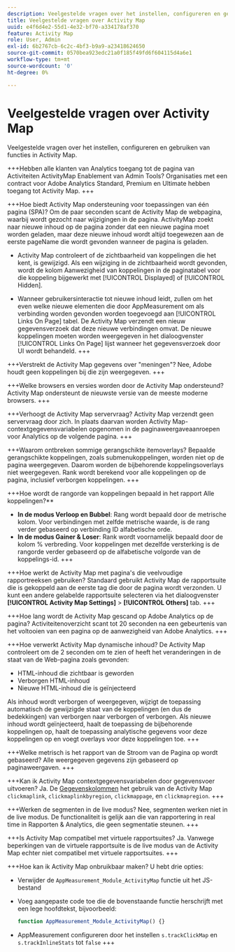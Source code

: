 ```yaml
---
description: Veelgestelde vragen over het instellen, configureren en gebruiken van functies in Activity Map.
title: Veelgestelde vragen over Activity Map
uuid: e4f6d4e2-55d1-4e32-bf70-a334178af370
feature: Activity Map
role: User, Admin
exl-id: 6b2767cb-6c2c-4bf3-b9a9-a23418624650
source-git-commit: 0570bea923edc21a0f185f49fd6f604115d4a6e1
workflow-type: tm+mt
source-wordcount: '0'
ht-degree: 0%

---
```


# Veelgestelde vragen over Activity Map

Veelgestelde vragen over het instellen, configureren en gebruiken van functies in Activity Map.

+++Hebben alle klanten van Analytics toegang tot de pagina van Activiteiten ActivityMap Enablement van Admin Tools?
Organisaties met een contract voor Adobe Analytics Standard, Premium en Ultimate hebben toegang tot Activity Map.
+++

+++Hoe biedt Activity Map ondersteuning voor toepassingen van één pagina (SPA)?
Om de paar seconden scant de Activity Map de webpagina, waarbij wordt gezocht naar wijzigingen in de pagina. ActivityMap zoekt naar nieuwe inhoud op de pagina zonder dat een nieuwe pagina moet worden geladen, maar deze nieuwe inhoud wordt altijd toegewezen aan de eerste pageName die wordt gevonden wanneer de pagina is geladen.

* Activity Map controleert of de zichtbaarheid van koppelingen die het kent, is gewijzigd. Als een wijziging in de zichtbaarheid wordt gevonden, wordt de kolom Aanwezigheid van koppelingen in de paginatabel voor die koppeling bijgewerkt met [!UICONTROL Displayed] of [!UICONTROL Hidden].

* Wanneer gebruikersinteractie tot nieuwe inhoud leidt, zullen om het even welke nieuwe elementen die door AppMeasurement om als verbinding worden gevonden worden toegevoegd aan [!UICONTROL Links On Page] tabel. De Activity Map verzendt een nieuw gegevensverzoek dat deze nieuwe verbindingen omvat. De nieuwe koppelingen moeten worden weergegeven in het dialoogvenster [!UICONTROL Links On Page] lijst wanneer het gegevensverzoek door UI wordt behandeld.
+++

+++Verstrekt de Activity Map gegevens over &quot;meningen&quot;?
Nee, Adobe houdt geen koppelingen bij die zijn weergegeven.
+++

+++Welke browsers en versies worden door de Activity Map ondersteund?
Activity Map ondersteunt de nieuwste versie van de meeste moderne browsers.
+++

+++Verhoogt de Activity Map servervraag?
Activity Map verzendt geen servervraag door zich. In plaats daarvan worden Activity Map-contextgegevensvariabelen opgenomen in de paginaweergaveaanroepen voor Analytics op de volgende pagina.
+++

+++Waarom ontbreken sommige gerangschikte itemoverlays?
Bepaalde gerangschikte koppelingen, zoals submenukoppelingen, worden niet op de pagina weergegeven. Daarom worden de bijbehorende koppelingsoverlays niet weergegeven. Rank wordt berekend voor alle koppelingen op de pagina, inclusief verborgen koppelingen.
+++

+++Hoe wordt de rangorde van koppelingen bepaald in het rapport Alle koppelingen?**
* **In de modus Verloop en Bubbel**: Rang wordt bepaald door de metrische kolom. Voor verbindingen met zelfde metrische waarde, is de rang verder gebaseerd op verbinding ID alfabetische orde.
* **In de modus Gainer &amp; Loser**: Rank wordt voornamelijk bepaald door de kolom % verbreding. Voor koppelingen met dezelfde versterking is de rangorde verder gebaseerd op de alfabetische volgorde van de koppelings-id.
+++

+++Hoe werkt de Activity Map met pagina&#39;s die veelvoudige rapportreeksen gebruiken?
Standaard gebruikt Activity Map de rapportsuite die is gekoppeld aan de eerste tag die door de pagina wordt verzonden. U kunt een andere gelabelde rapportsuite selecteren via het dialoogvenster **[!UICONTROL Activity Map Settings]** > **[!UICONTROL Others]** tab.
+++

+++Hoe lang wordt de Activity Map gescand op Adobe Analytics op de pagina?
Activiteitenoverzicht scant tot 20 seconden na een gebeurtenis van het voltooien van een pagina op de aanwezigheid van Adobe Analytics.
+++

+++Hoe verwerkt Activity Map dynamische inhoud?
De Activity Map controleert om de 2 seconden om te zien of heeft het veranderingen in de staat van de Web-pagina zoals gevonden:

* HTML-inhoud die zichtbaar is geworden
* Verborgen HTML-inhoud
* Nieuwe HTML-inhoud die is geïnjecteerd

Als inhoud wordt verborgen of weergegeven, wijzigt de toepassing automatisch de gewijzigde staat van de koppelingen (en dus de bedekkingen) van verborgen naar verborgen of verborgen. Als nieuwe inhoud wordt geïnjecteerd, haalt de toepassing de bijbehorende koppelingen op, haalt de toepassing analytische gegevens voor deze koppelingen op en voegt overlays voor deze koppelingen toe.
+++

+++Welke metrisch is het rapport van de Stroom van de Pagina op wordt gebaseerd?
Alle weergegeven gegevens zijn gebaseerd op paginaweergaven.
+++

+++Kan ik Activity Map contextgegevensvariabelen door gegevensvoer uitvoeren?
Ja. De [Gegevenskolommen](/help/export/analytics-data-feed/c-df-contents/datafeeds-reference.md) het gebruik van de Activity Map `clickmaplink`, `clickmaplinkbyregion`, `clickmappage`, en `clickmapregion`.
+++

+++Werken de segmenten in de live modus?
Nee, segmenten werken niet in de live modus. De functionaliteit is gelijk aan die van rapportering in real time in Rapporten &amp; Analytics, die geen segmentatie steunen.
+++

+++Is Activity Map compatibel met virtuele rapportsuites?
Ja. Vanwege beperkingen van de virtuele rapportsuite is de live modus van de Activity Map echter niet compatibel met virtuele rapportsuites.
+++

+++Hoe kan ik Activity Map onbruikbaar maken?
U hebt drie opties:

* Verwijder de `AppMeasurement_Module_ActivityMap` functie uit het JS-bestand
* Voeg aangepaste code toe die de bovenstaande functie herschrijft met een lege hoofdtekst, bijvoorbeeld:

   ```js
   function AppMeasurement_Module_ActivityMap() {}
   ```

* AppMeasurement configureren door het instellen `s.trackClickMap` en `s.trackInlineStats` tot `false`
+++
